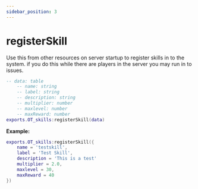 ```yaml
---
sidebar_position: 3
---
```


# registerSkill

Use this from other resources on server startup to register skills in to the system. if you do this while there are players in the server you may run in to issues.

```lua
-- data: table
    -- name: string
    -- label: string
    -- description: string
    -- multiplier: number
    -- maxlevel: number
    -- maxReward: number
exports.OT_skills:registerSkill(data)
```

**Example:**
```lua
exports.OT_skills:registerSkill({
    name = 'testskill',
    label = 'Test Skill',
    description = 'This is a test'
    multiplier = 2.0, 
    maxlevel = 30, 
    maxReward = 40
})
```